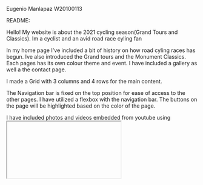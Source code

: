 Eugenio Manlapaz
W20100113

README:

Hello! My website is about the 2021 cycling season(Grand Tours and Classics). Im a cyclist and an avid road race cyling fan

In my home page I've included a bit of history on how road cyling races has begun. Ive also introduced the Grand tours and the Monument Classics. Each pages has its own colour theme and event. I have included a gallery as well a the contact page.

I made a Grid with 3 columns and 4 rows for the main content.

The Navigation bar is fixed on the top position for ease of access to the other pages. I have utilized a flexbox with the navigation bar. The buttons on the page will be highlighted based on the color of the page.

I have included photos and videos embedded from youtube using <iframe>. I have also used the <figure><figurecaption> for some of the images. 

I have a right and left sidebar for the the website links and logo images.Right sidebar changed to sidebar.njk file

Ive also made a footer element as a disclaimer statement. Footer change to .njk file

In my contact me page, I have included a bit about me and a few videos and link on some of my personal cycling events that I had joined before.

These are my references:
	References:
https://www.backroads.com/pro-tips/biking/a-brief-history-of-road-cycling
https://en.wikipedia.org/wiki/Grand_Tour_(cycling)
https://en.wikipedia.org/wiki/Classic_cycle_races
https://monumentsofcycling.com/about
https://en.wikipedia.org/wiki/History_of_the_Giro_d%27Italia#:~:text=The%20race%20has%20been%20held,from%20all%20over%20the%20world.
https://www.giroditalia.it/en/
https://en.wikipedia.org/wiki/Tour_de_France
https://www.smithsonianmag.com/history/original-tour-de-france-yellow-jersey-was-made-wool-180972664/#:~:text=He%20came%20up%20with%20the,was%20printed%20on%20yellow%20paper.
https://en.wikipedia.org/wiki/2021_Tour_de_France
https://en.wikipedia.org/wiki/Vuelta_a_Espa%C3%B1a#History
https://en.wikipedia.org/wiki/2021_Vuelta_a_Espa%C3%B1a
https://en.wikipedia.org/wiki/2021_Milan%E2%80%93San_Remo
https://en.wikipedia.org/wiki/Tour_of_Flanders
https://www.cyclingnews.com/tour-of-flanders/
https://en.wikipedia.org/wiki/Li%C3%A8ge%E2%80%93Bastogne%E2%80%93Li%C3%A8ge
https://en.wikipedia.org/wiki/2021_Li%C3%A8ge%E2%80%93Bastogne%E2%80%93Li%C3%A8ge
https://www.bicycling.com/tour-de-france/a33807136/2020-tour-de-france-results/ 
https://www.google.com/search?q=giro+map+2022&tbm=isch&ved=2ahUKEwirpsnKwMX2AhVGtioKHeT0A-8Q2-cCegQIABAA&oq=giro+map+2022&gs_lcp=CgNpbWcQAzIECAAQGDoHCCMQ7wMQJzoFCAAQgAQ6CAgAELEDEIMBOgUIABCxAzoICAAQgAQQsQM6CwgAEIAEELEDEIMBOgQIABBDOgYIABAFEB46BggAEAgQHjoECAAQHlD7CViOIGCNIWgBcAB4AIABtwGIAbAJkgEEMTAuNZgBAKABAaoBC2d3cy13aXotaW1nwAEB&sclient=img&ei=0ScvYuv5FcbsqgHk6Y_4Dg&bih=912&biw=1920&rlz=1C1CHBF_enIE985IE986#imgrc=N21FbsrUf2LGtM
https://thetvdb.com/series/tour-de-france
https://brandslogos.com/l/le-tour-de-france-logo-1/
https://inrng.com/2021/10/2022-tour-de-france-route/
https://www.cyclingstage.com/vuelta-2022-route/spain-route-2022/
https://www.triatlonnoticias.com/noticias-ciclismo/10-curiosidades-de-la-vuelta-a-espana-que-no-conocias/
https://roadbikeaction.com/tour-of-flanders-2021-results-upset-win-for-asgreen/
https://twitter.com/CyclingPub/status/1446853058370146308?ref_src=twsrc%5Etfw
https://roadbikeaction.com/il-lombardia-2021-results/
https://roadbikeaction.com/2021-liege-bastogne-liege-results-phenomenon-pogacar-outsprints-alaphilippe/
https://uigradients.com/#Kyoto
https://www.w3schools.com/html/html_css.asp

